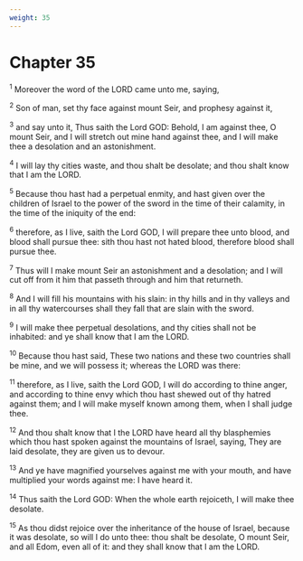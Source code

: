 ```yaml
---
weight: 35
---
```


# Chapter 35

<sup>1</sup> Moreover the word of the LORD came unto me, saying, 

<sup>2</sup> Son of man, set thy face against mount Seir, and prophesy against it, 

<sup>3</sup> and say unto it, Thus saith the Lord GOD: Behold, I am against thee, O mount Seir, and I will stretch out mine hand against thee, and I will make thee a desolation and an astonishment. 

<sup>4</sup> I will lay thy cities waste, and thou shalt be desolate; and thou shalt know that I am the LORD. 

<sup>5</sup> Because thou hast had a perpetual enmity, and hast given over the children of Israel to the power of the sword in the time of their calamity, in the time of the iniquity of the end: 

<sup>6</sup> therefore, as I live, saith the Lord GOD, I will prepare thee unto blood, and blood shall pursue thee: sith thou hast not hated blood, therefore blood shall pursue thee. 

<sup>7</sup> Thus will I make mount Seir an astonishment and a desolation; and I will cut off from it him that passeth through and him that returneth. 

<sup>8</sup> And I will fill his mountains with his slain: in thy hills and in thy valleys and in all thy watercourses shall they fall that are slain with the sword. 

<sup>9</sup> I will make thee perpetual desolations, and thy cities shall not be inhabited: and ye shall know that I am the LORD. 

<sup>10</sup> Because thou hast said, These two nations and these two countries shall be mine, and we will possess it; whereas the LORD was there: 

<sup>11</sup> therefore, as I live, saith the Lord GOD, I will do according to thine anger, and according to thine envy which thou hast shewed out of thy hatred against them; and I will make myself known among them, when I shall judge thee. 

<sup>12</sup> And thou shalt know that I the LORD have heard all thy blasphemies which thou hast spoken against the mountains of Israel, saying, They are laid desolate, they are given us to devour. 

<sup>13</sup> And ye have magnified yourselves against me with your mouth, and have multiplied your words against me: I have heard it. 

<sup>14</sup> Thus saith the Lord GOD: When the whole earth rejoiceth, I will make thee desolate. 

<sup>15</sup> As thou didst rejoice over the inheritance of the house of Israel, because it was desolate, so will I do unto thee: thou shalt be desolate, O mount Seir, and all Edom, even all of it: and they shall know that I am the LORD. 



